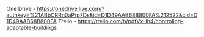 One Drive - https://onedrive.live.com/?authkey=%21ABbCRRn0aPrp7Ds&id=D1D49AAB68B800FA%212522&cid=D1D49AAB68B800FA
Trello - https://trello.com/b/pdfVxHh4/controling-adaptable-buildings
